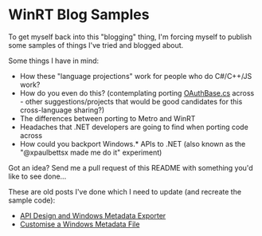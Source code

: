 WinRT Blog Samples
=================

To get myself back into this "blogging" thing, I'm forcing myself to publish some samples of things I've tried and blogged about.

Some things I have in mind:

 - How these "language projections" work for people who do C#/C++/JS work?
 - How do you even do this? (contemplating porting [OAuthBase.cs](http://oauth.googlecode.com/svn/code/csharp/OAuthBase.cs) across - other suggestions/projects that would be good candidates for this cross-language sharing?)
 - The differences between porting to Metro and WinRT
 - Headaches that .NET developers are going to find when porting code across
 - How could you backport Windows.* APIs to .NET (also known as the "@xpaulbettsx made me do it" experiment)

Got an idea? Send me a pull request of this README with something you'd like to see done...

These are old posts I've done which I need to update (and recreate the sample code):

 - [API Design and Windows Metadata Exporter](http://brendanforster.com/build/migration-tips-and-tricks.html)
 - [Customise a Windows Metadata File](http://brendanforster.com/build/customise-a-winmd-file.html)